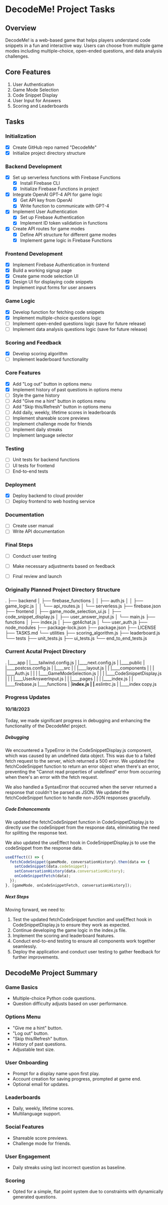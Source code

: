 # DecodeMe! Project Tasks

## Overview
DecodeMe! is a web-based game that helps players understand code snippets in a fun and interactive way. Users can choose from multiple game modes including multiple-choice, open-ended questions, and data analysis challenges.

## Core Features
1. User Authentication
2. Game Mode Selection
3. Code Snippet Display
4. User Input for Answers
5. Scoring and Leaderboards

## Tasks

### Initialization
- [x] Create GitHub repo named "DecodeMe"
- [x] Initialize project directory structure

### Backend Development
- [x] Set up serverless functions with Firebase Functions
  - [x] Install Firebase CLI
  - [x] Initialize Firebase Functions in project
- [x] Integrate OpenAI GPT-4 API for game logic
  - [x] Get API key from OpenAI
  - [x] Write function to communicate with GPT-4
- [x] Implement User Authentication
  - [x] Set up Firebase Authentication
  - [x] Implement ID token validation in functions
- [x] Create API routes for game modes
  - [x] Define API structure for different game modes
  - [x] Implement game logic in Firebase Functions

### Frontend Development
- [x] Implement Firebase Authentication in frontend
- [x] Build a working signup page
- [x] Create game mode selection UI
- [x] Design UI for displaying code snippets
- [x] Implement input forms for user answers

### Game Logic
- [x] Develop function for fetching code snippets
- [x] Implement multiple-choice questions logic
- [ ] Implement open-ended questions logic (save for future release)
- [ ] Implement data analysis questions logic (save for future release)

### Scoring and Feedback
- [x] Develop scoring algorithm
- [ ] Implement leaderboard functionality

### Core Features
- [x] Add "Log out" button in options menu
- [x] Implement history of past questions in options menu
- [ ] Style the game history
- [ ] Add "Give me a hint" button in options menu
- [ ] Add "Skip this/Refresh" button in options menu
- [ ] Add daily, weekly, lifetime scores in leaderboards
- [ ] Implement shareable score previews
- [ ] Implement challenge mode for friends
- [ ] Implement daily streaks
- [ ] Implement language selector

### Testing
- [ ] Unit tests for backend functions
- [ ] UI tests for frontend
- [ ] End-to-end tests

### Deployment
- [x] Deploy backend to cloud provider
- [ ] Deploy frontend to web hosting service

### Documentation
- [ ] Create user manual
- [ ] Write API documentation

### Final Steps
- [ ] Conduct user testing
- [ ] Make necessary adjustments based on feedback
- [ ] Final review and launch


### Originally Planned Project Directory Structure
.
├── backend
│ ├── firebase_functions
│ │ ├── auth.js
│ │ ├── game_logic.js
│ │ └── api_routes.js
│ └── serverless.js
├── firebase.json
├── frontend
│ ├── game_mode_selection_ui.js
│ ├── code_snippet_display.js
│ ├── user_answer_input.js
│ └── main.js
├── functions
│ ├── index.js
│ ├── gpt4chat.js
│ └── user_auth.js
├── node_modules
├── package-lock.json
├── package.json
├── LICENSE
├── TASKS.md
└── utilities
├── scoring_algorithm.js
├── leaderboard.js
└── tests
├── unit_tests.js
├── ui_tests.js
└── end_to_end_tests.js

### Current Acutal Project Directory
.
|____app
| |____tailwind.config.js
| |____next.config.js
| |____public
| |____postcss.config.js
| |____src
| | |____layout.js
| | |____components
| | | |____Auth.js
| | | |____GameModeSelection.js
| | | |____CodeSnippetDisplay.js
| | | |____UserAnswerInput.js
| | |____pages
| | | |____index.js
| | |____firebase.js
|____functions
| |____index.js
| |____.eslintrc.js
| |____index copy.js

### Progress Updates
#### 10/18/2023
Today, we made significant progress in debugging and enhancing the functionality of the DecodeMe! project.

##### Debugging

We encountered a TypeError in the CodeSnippetDisplay.js component, which was caused by an undefined data object. This was due to a failed fetch request to the server, which returned a 500 error. We updated the fetchCodeSnippet function to return an error object when there's an error, preventing the "Cannot read properties of undefined" error from occurring when there's an error with the fetch request.

We also handled a SyntaxError that occurred when the server returned a response that couldn't be parsed as JSON. We updated the fetchCodeSnippet function to handle non-JSON responses gracefully.

##### Code Enhancements

We updated the fetchCodeSnippet function in CodeSnippetDisplay.js to directly use the codeSnippet from the response data, eliminating the need for splitting the response text.

We also updated the useEffect hook in CodeSnippetDisplay.js to use the codeSnippet from the response data.

```javascript
useEffect(() => {
  fetchCodeSnippet(gameMode, conversationHistory).then(data => {
    setCodeSnippet(data.codeSnippet);
    setConversationHistory(data.conversationHistory);
    onCodeSnippetFetch(data);
  });
}, [gameMode, onCodeSnippetFetch, conversationHistory]);
```

#####  Next Steps

Moving forward, we need to:

1. Test the updated fetchCodeSnippet function and useEffect hook in CodeSnippetDisplay.js to ensure they work as expected.
2. Continue developing the game logic in the index.js file.
3. Implement the scoring and leaderboard features.
4. Conduct end-to-end testing to ensure all components work together seamlessly.
5. Deploy the application and conduct user testing to gather feedback for further improvements.


## DecodeMe Project Summary

### Game Basics
- Multiple-choice Python code questions.
- Question difficulty adjusts based on user performance.

### Options Menu
- "Give me a hint" button.
- "Log out" button.
- "Skip this/Refresh" button.
- History of past questions.
- Adjustable text size.

### User Onboarding
- Prompt for a display name upon first play.
- Account creation for saving progress, prompted at game end.
- Optional email for updates.

### Leaderboards
- Daily, weekly, lifetime scores.
- Multilanguage support.

### Social Features
- Shareable score previews.
- Challenge mode for friends.

### User Engagement
- Daily streaks using last incorrect question as baseline.
  
### Scoring
- Opted for a simple, flat point system due to constraints with dynamically generated questions.
